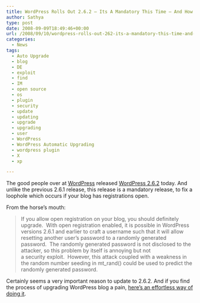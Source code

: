 ```yaml
---
title: WordPress Rolls Out 2.6.2 – Its A Mandatory This Time – And How
author: Sathya
type: post
date: 2008-09-09T18:49:46+00:00
url: /2008/09/10/wordpress-rolls-out-262-its-a-mandatory-this-time-and-how/
categories:
  - News
tags:
  - Auto Upgrade
  - blog
  - DE
  - exploit
  - find
  - IM
  - open source
  - os
  - plugin
  - security
  - update
  - updating
  - upgrade
  - upgrading
  - user
  - WordPress
  - WordPress Automatic Upgrading
  - wordpress plugin
  - X
  - xp

---
```

The good people over at <a href="https://wordpress.org/" target="_blank">WordPress</a> released <a href="https://wordpress.org/development/2008/09/wordpress-262/" target="_blank">WordPress 2.6.2</a> today. And unlike the previous 2.6.1 release, this release is a mandatory release, to fix a loophole which occurs if your blog has registrations open.

From the horse&#8217;s mouth:

> If you allow open registration on your blog, you should definitely upgrade.  With open registration enabled, it is possible in WordPress versions 2.6.1 and earlier to craft a username such that it will allow resetting another user’s password to a randomly generated password.  The randomly generated password is not disclosed to the attacker, so this problem by itself is annoying but not a security exploit.  However, this attack coupled with a weakness in the random number seeding in mt_rand() could be used to predict the randomly generated password.

Certainly seems a very important reason to update to 2.6.2. And if you find the process of upgrading WordPress blog a pain, <a href="https://sathyasays.com/2008/09/10/how-toautomatically-backing-up-and-upgrading-your-wordpress-installation-and-wordpress-database/" target="_blank">here&#8217;s an effortless way of doing it</a>.
